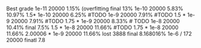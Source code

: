Best grade
1e-11 20000 1.15% (overfitting final 13%
1e-10 20000 5.83%  10.97%
1.5* 1e-10 20000 6.25% #TODO 
1e-9 20000 7.91% #TODO
1.5 * 1e-9 20000 7.91% #TODO
1.75 * 1e-9 20000 8.33% # TODO 
1e-8 20000 10.41% final 7.5%
1.5 * 1e-8 20000 11.66% #TODO
1.75 * 1e-8 20000 11.66%
2.00006 * 1e-9 20000 11.66% lost 3888 final 8.168016%
1e-6 / 172 20000 finatl 7.8
